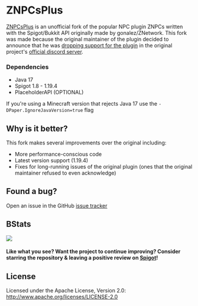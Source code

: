 # ZNPCsPlus
[ZNPCsPlus](https://www.spigotmc.org/resources/znpcsplus.109380/) is an unofficial fork of the popular NPC plugin ZNPCs written with the Spigot/Bukkit API originally made by 
gonalez/ZNetwork. This fork was made because the original maintainer of the plugin decided to announce that he was 
[dropping support for the plugin](https://media.discordapp.net/attachments/1093914615873806477/1098409384855474237/znpc.png) 
in the original project's [official discord server](https://discord.com/invite/RhNMH4T).

### Dependencies
- Java 17
- Spigot 1.8 - 1.19.4
- PlaceholderAPI (OPTIONAL)

If you're using a Minecraft version that rejects Java 17 use the `-DPaper.IgnoreJavaVersion=true` flag

## Why is it better?
This fork makes several improvements over the original including:
- More performance-conscious code
- Latest version support (1.19.4)
- Fixes for long-running issues of the original plugin (ones that the original maintainer refused to even acknowledge)

## Found a bug?
Open an issue in the GitHub [issue tracker](https://github.com/Pyrbu/ZNPCsPlus/issues)

## BStats
[![](https://bstats.org/signatures/bukkit/znpcsplus.svg)](https://bstats.org/plugin/bukkit/ZNPCsPlus/18244/)

#### Like what you see? Want the project to continue improving? Consider starring the repository & leaving a positive review on [Spigot](https://www.spigotmc.org/resources/znpcsplus.109380/)!

## License
Licensed under the Apache License, Version 2.0: http://www.apache.org/licenses/LICENSE-2.0